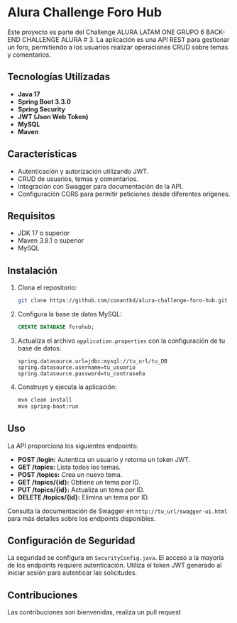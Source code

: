 # Alura Challenge Foro Hub

Este proyecto es parte del Challenge ALURA LATAM ONE GRUPO 6 BACK-END CHALLENGE ALURA # 3. La aplicación es una API REST para gestionar un foro, permitiendo a los usuarios realizar operaciones CRUD sobre temas y comentarios.

## Tecnologías Utilizadas

- **Java 17**
- **Spring Boot 3.3.0**
- **Spring Security**
- **JWT (Json Web Token)**
- **MySQL**
- **Maven**

## Características

- Autenticación y autorización utilizando JWT.
- CRUD de usuarios, temas y comentarios.
- Integración con Swagger para documentación de la API.
- Configuración CORS para permitir peticiones desde diferentes orígenes.

## Requisitos

- JDK 17 o superior
- Maven 3.8.1 o superior
- MySQL

## Instalación

1. Clona el repositorio:
    ```sh
    git clone https://github.com/conantkd/alura-challenge-foro-hub.git
    ```

2. Configura la base de datos MySQL:
    ```sql
    CREATE DATABASE forohub;
    ```

3. Actualiza el archivo `application.properties` con la configuración de tu base de datos:
    ```properties
    spring.datasource.url=jdbc:mysql://tu_url/tu_DB
    spring.datasource.username=tu_usuario
    spring.datasource.password=tu_contraseña
    ```

4. Construye y ejecuta la aplicación:
    ```sh
    mvn clean install
    mvn spring-boot:run
    ```

## Uso

La API proporciona los siguientes endpoints:

- **POST /login:** Autentica un usuario y retorna un token JWT.
- **GET /topics:** Lista todos los temas.
- **POST /topics:** Crea un nuevo tema.
- **GET /topics/{id}:** Obtiene un tema por ID.
- **PUT /topics/{id}:** Actualiza un tema por ID.
- **DELETE /topics/{id}:** Elimina un tema por ID.

Consulta la documentación de Swagger en `http://tu_url/swagger-ui.html` para más detalles sobre los endpoints disponibles.

## Configuración de Seguridad

La seguridad se configura en `SecurityConfig.java`. El acceso a la mayoría de los endpoints requiere autenticación. Utiliza el token JWT generado al iniciar sesión para autenticar las solicitudes.

## Contribuciones

Las contribuciones son bienvenidas, realiza un pull request
